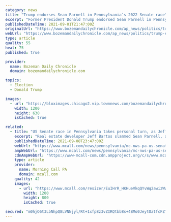 ```yaml
---
category: news
title: "Trump endorses Sean Parnell in Pennsylvania’s 2022 Senate race"
excerpt: "Former President Donald Trump endorsed Sean Parnell in Pennsylvania’s critical U.S. Senate race Wednesday, giving the Army veteran a coveted prize in the competitive 2022 Republican primary."
publishedDateTime: 2021-09-01T21:47:00Z
originalUrl: "https://www.bozemandailychronicle.com/ap_news/politics/trump-endorses-sean-parnell-in-pennsylvania-s-2022-senate-race/article_4539c735-2639-58e9-9d80-6509ce3064f1.html"
webUrl: "https://www.bozemandailychronicle.com/ap_news/politics/trump-endorses-sean-parnell-in-pennsylvania-s-2022-senate-race/article_4539c735-2639-58e9-9d80-6509ce3064f1.html"
type: article
quality: 55
heat: 75
published: true

provider:
  name: Bozeman Daily Chronicle
  domain: bozemandailychronicle.com

topics:
  - Election
  - Donald Trump

images:
  - url: "https://bloximages.chicago2.vip.townnews.com/bozemandailychronicle.com/content/tncms/custom/image/2ffee154-edef-11e4-a572-ab4a61dde6eb.png"
    width: 1200
    height: 630
    isCached: true

related:
  - title: "US Senate race in Pennsylvania takes personal turn, as Jeff Bartos attacks Trump choice Sean Parnell over divorce, child custody dispute"
    excerpt: "Real estate developer Jeff Bartos slammed Sean Parnell, a rival Republican candidate for Sen. Pat Toomey's seat in 2022, over his divorce and child custody dispute."
    publishedDateTime: 2021-09-08T23:47:00Z
    webUrl: "https://www.mcall.com/news/pennsylvania/mc-nws-pa-us-senate-race-20210908-56y47mlfz5ccjbfeucthyfosua-story.html"
    ampWebUrl: "https://www.mcall.com/news/pennsylvania/mc-nws-pa-us-senate-race-20210908-56y47mlfz5ccjbfeucthyfosua-story.html?outputType=amp"
    cdnAmpWebUrl: "https://www-mcall-com.cdn.ampproject.org/c/s/www.mcall.com/news/pennsylvania/mc-nws-pa-us-senate-race-20210908-56y47mlfz5ccjbfeucthyfosua-story.html?outputType=amp"
    type: article
    provider:
      name: Morning Call PA
      domain: mcall.com
    quality: 42
    images:
      - url: "https://www.mcall.com/resizer/EuIHrR_HKHueVkqQYvWq2awizWw=/1200x0/top/cloudfront-us-east-1.images.arcpublishing.com/tronc/MMBU7CLCTKFK4U737DTSUD5GUI.aspx"
        width: 1200
        height: 800
        isCached: true

secured: "m0hjO6t3LbNhpQ8LVNNjyl/Rt+1xfp8z3vZIRQtbb8s+4BMo0JeytOatfcFZTGZb1+k2uHoMyVxPK31l+0dcMJnnyrdMixsvxxYaInF+hezdolaFqDmdXmAaZDqit3APi76jwCQ6ekzo7s4Y67/IAK5kW+HKt2NG6nja8Rc/+sartihk7jsnvf3cdF3BL1s+5kPeu41gKvJaKKIu3oJW3kAca22RPssOcW49gcWklfxwtwJ4Xb8vRHnqd+ldXGI6YOyS5sEzUVwP4pmqS/hNEnctxBT/mbt9u2GMXXeF+b700wMqqUV0TQxMZx0dRZDDthTGU6783k9q40EEp2vnB/XhIbZw/OEPNYkoTQHCrF0=;KO9lL6dI4gSXLzpqYH1hVg=="
---
```


